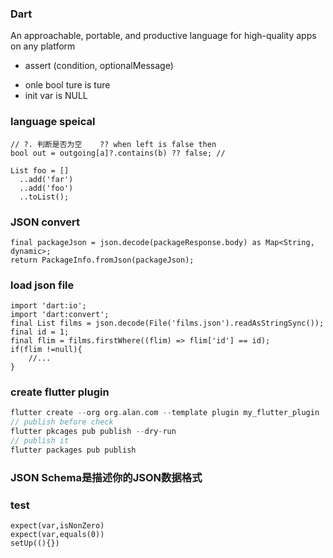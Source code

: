 ### Dart
An approachable, portable, and productive language for high-quality apps on any platform 

- assert (condition, optionalMessage)
* onle bool ture is ture
* init var is NULL

### language speical
```
// ?. 判断是否为空    ?? when left is false then 
bool out = outgoing[a]?.contains(b) ?? false; //

List foo = []
  ..add('far')
  ..add('foo')
  ..toList();
```

### JSON convert 
```
final packageJson = json.decode(packageResponse.body) as Map<String, dynamic>;
return PackageInfo.fromJson(packageJson);
```

### load json file
```
import 'dart:io';
import 'dart:convert';
final List films = json.decode(File('films.json').readAsStringSync()); 
final id = 1;
final flim = films.firstWhere((flim) => flim['id'] == id);
if(flim !=null){ 
	//...
}
```

### create flutter plugin
```dart
flutter create --org org.alan.com --template plugin my_flutter_plugin
// publish before check
flutter pkcages pub publish --dry-run
// publish it
flutter packages pub publish
```
### JSON Schema是描述你的JSON数据格式

### test
```
expect(var,isNonZero)
expect(var,equals(0))
setUp((){})
```
